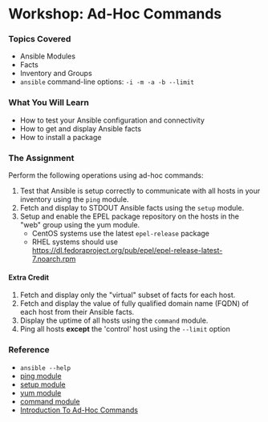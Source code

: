 # Workshop: Ad-Hoc Commands

### Topics Covered

* Ansible Modules
* Facts
* Inventory and Groups
* `ansible` command-line options: `-i -m -a -b --limit`

### What You Will Learn

* How to test your Ansible configuration and connectivity
* How to get and display Ansible facts
* How to install a package

### The Assignment

Perform the following operations using ad-hoc commands:

1. Test that Ansible is setup correctly to communicate with all hosts in your inventory using the `ping` module.
1. Fetch and display to STDOUT Ansible facts using the `setup` module.
1. Setup and enable the EPEL package repository on the hosts in the "web" group using the yum module.
    * CentOS systems use the latest `epel-release` package
    * RHEL systems should use https://dl.fedoraproject.org/pub/epel/epel-release-latest-7.noarch.rpm

#### Extra Credit

1. Fetch and display only the "virtual" subset of facts for each host.
1. Fetch and display the value of fully qualified domain name (FQDN) of each host from their Ansible facts.
1. Display the uptime of all hosts using the `command` module. 
1. Ping all hosts **except** the 'control' host using the `--limit` option

### Reference

* `ansible --help`
* [ping module](http://docs.ansible.com/ansible/ping_module.html)
* [setup module](http://docs.ansible.com/ansible/setup_module.html)
* [yum module](http://docs.ansible.com/ansible/yum_module.html)
* [command module](http://docs.ansible.com/ansible/command_module.html)
* [Introduction To Ad-Hoc Commands](http://docs.ansible.com/ansible/intro_adhoc.html)
